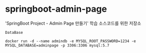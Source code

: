 # springboot-admin-page

'SpringBoot Project - Admin Page 만들기' 학습 소스코드를 위한 저장소

`DataBase` 

```
docker run -d --name admindb -e MYSQL_ROOT_PASSWORD=1234 -e MYSQL_DATABASE=adminpage -p 3306:3306 mysql:5.7
```

